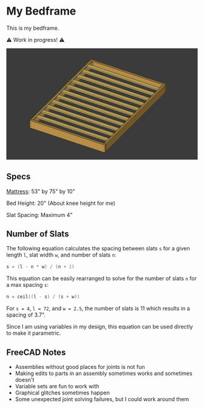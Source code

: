 # My Bedframe

This is my bedframe.

⚠️ Work in progress! ⚠️

![WIP](media/wip.png)

## Specs

[Mattress](https://www.leesa.com/products/leesa-mattress): 53" by 75" by 10"

Bed Height: 20" (About knee height for me)

Slat Spacing: Maximum 4"

## Number of Slats

The following equation calculates the spacing between slats `s` for a given length `l`, slat width `w`, and number of slats `n`:

```c
s = (l - n * w) / (n + 1)
```

This equation can be easily rearranged to solve for the number of slats `n` for a max spacing `s`:

```c
n = ceil((l - s) / (s + w))
```

For `s = 4`, `l = 72`, and `w = 2.5`, the number of slats is 11 which results in a spacing of 3.7".

Since I am using variables in my design, this equation can be used directly to make it parametric.

## FreeCAD Notes

- Assemblies without good places for joints is not fun
- Making edits to parts in an assembly sometimes works and sometimes doesn't
- Variable sets are fun to work with
- Graphical glitches sometimes happen
- Some unexpected joint solving failures, but I could work around them
